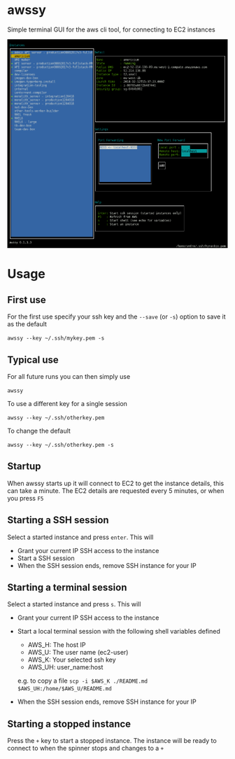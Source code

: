 # awssy

Simple terminal GUI for the aws cli tool, for connecting to EC2 instances

![](awssy.png)

# Usage

## First use

For the first use specify your ssh key and the `--save` (or `-s`) option to save it as the default

  `awssy --key ~/.ssh/mykey.pem -s`

## Typical use

For all future runs you can then simply use

  `awssy`


To use a different key for a single session

  `awssy --key ~/.ssh/otherkey.pem`


To change the default

  `awssy --key ~/.ssh/otherkey.pem -s`

## Startup

When awssy starts up it will connect to EC2 to get the instance details, this can take a minute. The EC2 details are requested every 5 minutes, or when you press `F5`


## Starting a SSH session

Select a started instance and press `enter`. This will

 - Grant your current IP SSH access to the instance
 - Start a SSH session
 - When the SSH session ends, remove SSH instance for your IP


## Starting a terminal session

Select a started instance and press `s`. This will

 - Grant your current IP SSH access to the instance
 - Start a local terminal session with the following shell variables defined
   - AWS_H: The host IP
   - AWS_U: The user name (ec2-user)
   - AWS_K: Your selected ssh key
   - AWS_UH: user_name:host
   
   e.g. to copy a file `scp -i $AWS_K ./README.md $AWS_UH:/home/$AWS_U/README.md`
   
 - When the SSH session ends, remove SSH instance for your IP
 
 
## Starting a stopped instance

Press the `+` key to start a stopped instance. The instance will be ready to connect to when the spinner stops and changes to a `+`
